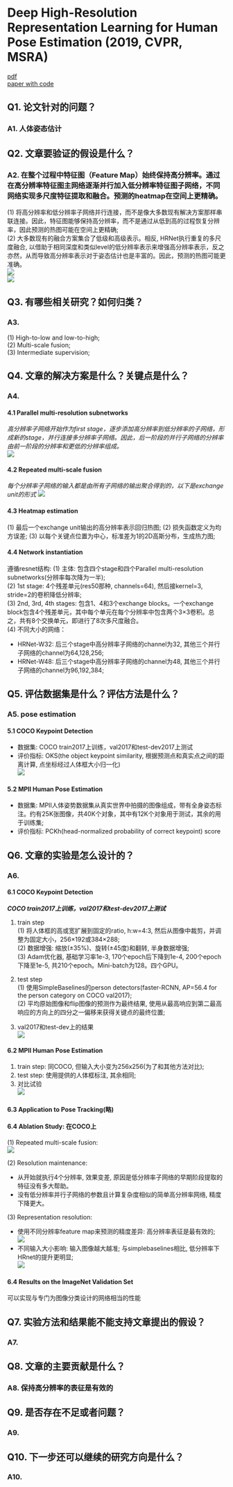 # Deep High-Resolution Representation Learning for Human Pose Estimation (2019, CVPR, MSRA)
[pdf](./HRNet.pdf)   
[paper with code](https://paperswithcode.com/paper/deep-high-resolution-representation-learning)

## Q1. 论文针对的问题？
### A1. 人体姿态估计

## Q2. 文章要验证的假设是什么？
### A2. 在整个过程中特征图（Feature Map）始终保持高分辨率。通过在高分辨率特征图主网络逐渐并行加入低分辨率特征图子网络，不同网络实现多尺度特征提取和融合。预测的heatmap在空间上更精确。
(1) 将高分辨率和低分辨率子网络并行连接，而不是像大多数现有解决方案那样串联连接。因此，特征图能够保持高分辨率，而不是通过从低到高的过程恢复分辨率，因此预测的热图可能在空间上更精确;  
(2) 大多数现有的融合方案集合了低级和高级表示。相反, HRNet执行重复的多尺度融合, 以借助于相同深度和类似level的低分辨率表示来增强高分辨率表示，反之亦然，从而导致高分辨率表示对于姿态估计也是丰富的。因此，预测的热图可能更准确。  
![](representative%20network.png)  
![](architecture.png)

## Q3. 有哪些相关研究？如何归类？
### A3. 
(1) High-to-low and low-to-high;  
(2) Multi-scale fusion;  
(3) Intermediate supervision;  


## Q4. 文章的解决方案是什么？关键点是什么？
### A4. 
#### 4.1 Parallel multi-resolution subnetworks     
*高分辨率子网络开始作为first stage，逐步添加高分辨率到低分辨率的子网络，形成新的stage，并行连接多分辨率子网络。因此，后一阶段的并行子网络的分辨率由前一阶段的分辨率和更低的分辨率组成。*   
![](./Parallel%20multi-resolution%20subnetworks.png)

#### 4.2 Repeated multi-scale fusion  
*每个分辨率子网络的输入都是由所有子网络的输出聚合得到的，以下是exchange unit的形式*
![](./multi-scale%20fusion.png)

#### 4.3 Heatmap estimation
(1) 最后一个exchange unit输出的高分辨率表示回归热图;
(2) 损失函数定义为均方误差;
(3) 以每个关键点位置为中心，标准差为1的2D高斯分布，生成热力图;

#### 4.4 Network instantiation
遵循resnet结构:
(1) 主体: 包含四个stage和四个Parallel multi-resolution subnetworks(分辨率每次降为一半);  
(2) 1st stage: 4个残差单元(res50那种, channels=64), 然后接kernel=3, stride=2的卷积降低分辨率;  
(3) 2nd, 3rd, 4th stages: 包含1、4和3个exchange blocks。一个exchange block包含4个残差单元，其中每个单元在每个分辨率中包含两个3×3卷积。总之，共有8个交换单元，即进行了8次多尺度融合。  
(4) 不同大小的网络：
* HRNet-W32: 后三个stage中高分辨率子网络的channel为32, 其他三个并行子网络的channel为64,128,256;  
* HRNet-W48: 后三个stage中高分辨率子网络的channel为48, 其他三个并行子网络的channel为96,192,384; 

## Q5. 评估数据集是什么？评估方法是什么？
### A5.  pose estimation
#### 5.1 COCO Keypoint Detection
* 数据集: COCO train2017上训练，val2017和test-dev2017上测试  
* 评价指标: OKS(the object keypoint similarity, 根据预测点和真实点之间的距离计算, 点坐标经过人体框大小归一化)  
![](./OKS.png)

#### 5.2 MPII Human Pose Estimation
* 数据集: MPII人体姿势数据集从真实世界中拍摄的图像组成，带有全身姿态标注。约有25K张图像，共40K个对象，其中有12K个对象用于测试，其余的用于训练集;
* 评价指标: PCKh(head-normalized probability of correct keypoint) score
## Q6. 文章的实验是怎么设计的？
### A6. 
#### 6.1 COCO Keypoint Detection
***COCO train2017上训练，val2017和test-dev2017上测试***
1. train step  
(1) 将人体框的高或宽扩展到固定的ratio, h:w=4:3, 然后从图像中裁剪，并调整为固定大小，256×192或384×288;  
(2) 数据增强: 缩放(±35%)、旋转(±45度)和翻转, 半身数据增强;  
(3) Adam优化器, 基础学习率1e-3, 170个epoch后下降到1e-4, 200个epoch下降至1e-5, 共210个epoch。Mini-batch为128。四个GPU。

2. test step  
(1) 使用SimpleBaselines的person detectors(faster-RCNN, AP=56.4 for the person category on COCO val2017);  
(2) 平均原始图像和flip图像的预测作为最终结果, 使用从最高响应到第二最高响应的方向上的四分之一偏移来获得关键点的最终位置;    

3. val2017和test-dev上的结果    
![](./comparsion%20on%20COCO.png)  

#### 6.2 MPII Human Pose Estimation  
1. train step: 同COCO, 但输入大小变为256x256(为了和其他方法对比);  
2. test step: 使用提供的人体框标注, 其余相同;  
3. 对比试验  
![](./comparsion%20on%20MPII.png)

#### 6.3 Application to Pose Tracking(略)

#### 6.4 Ablation Study: 在COCO上
(1) Repeated multi-scale fusion:  
![](ablation%20study%20of%20exchange%20units.png)  

(2) Resolution maintenance: 
* 从开始就执行4个分辨率, 效果变差, 原因是低分辨率子网络的早期阶段提取的特征没有多大帮助。
* 没有低分辨率并行子网络的参数且计算复杂度相似的简单高分辨率网络, 精度下降更大。  

(3) Representation resolution:
* 使用不同分辨率feature map来预测的精度差异: 高分辨率表征是最有效的;  
![](./ablation%20study%20of%20high%20and%20low%20representations.png)  
* 不同输入大小影响: 输入图像越大越准; 与simplebaselines相比, 低分辨率下HRnet的提升更明显;  
![](./ablation%20study%20of%20input%20size%20with%20simplebaselines.png)


#### 6.4 Results on the ImageNet Validation Set  
可以实现与专门为图像分类设计的网络相当的性能

## Q7. 实验方法和结果能不能支持文章提出的假设？
### A7. 

## Q8. 文章的主要贡献是什么？
### A8. 保持高分辨率的表征是有效的

## Q9. 是否存在不足或者问题？
### A9. 


## Q10. 下一步还可以继续的研究方向是什么？  
### A10. 